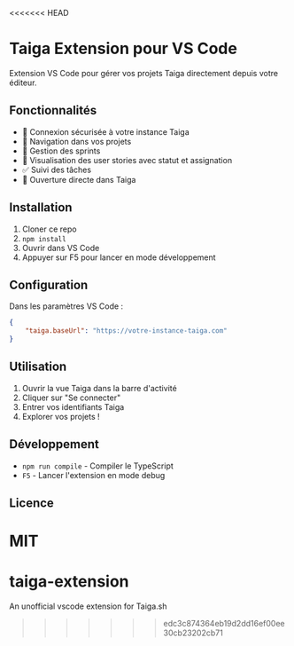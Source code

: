 <<<<<<< HEAD
# Taiga Extension pour VS Code

Extension VS Code pour gérer vos projets Taiga directement depuis votre éditeur.

## Fonctionnalités

- 🔐 Connexion sécurisée à votre instance Taiga
- 📁 Navigation dans vos projets
- 🏃 Gestion des sprints
- 📝 Visualisation des user stories avec statut et assignation
- ✅ Suivi des tâches
- 🔗 Ouverture directe dans Taiga

## Installation

1. Cloner ce repo
2. `npm install`
3. Ouvrir dans VS Code
4. Appuyer sur F5 pour lancer en mode développement

## Configuration

Dans les paramètres VS Code :

```json
{
    "taiga.baseUrl": "https://votre-instance-taiga.com"
}
```

## Utilisation

1. Ouvrir la vue Taiga dans la barre d'activité
2. Cliquer sur "Se connecter"
3. Entrer vos identifiants Taiga
4. Explorer vos projets !

## Développement

- `npm run compile` - Compiler le TypeScript
- `F5` - Lancer l'extension en mode debug

## Licence

MIT
=======
# taiga-extension
An unofficial vscode extension for Taiga.sh
>>>>>>> edc3c874364eb19d2dd16ef00ee30cb23202cb71
